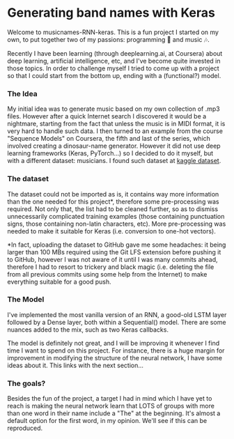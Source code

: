 # Generating band names with Keras

Welcome to musicnames-RNN-keras. This is a fun project I started on my own, to put together two of my passions: programming :floppy_disk: and music :notes:. 

Recently I have been learning (through deeplearning.ai, at Coursera) about deep learning, artificial intelligence, etc, and I've become quite invested in those topics. In order to challenge myself I tried to come up with a project so that I could start from the bottom up, ending with a (functional?) model. 

### The Idea

My initial idea was to generate music based on my own collection of .mp3 files. However after a quick Internet search I discovered it would be a nightmare, starting from the fact that unless the music is in MIDI format, it is very hard to handle such data. I then turned to an example from the course "Sequence Models" on Coursera, the fifth and last of the series, which involved creating a dinosaur-name generator. However it did not use deep learning frameworks (Keras, PyTorch...) so I decided to do it myself, but with a different dataset: musicians. I found such dataset at [kaggle dataset](https://www.kaggle.com/pieca111/music-artists-popularity).

### The dataset

The dataset could not be imported as is, it contains way more information than the one needed for this project*, therefore some pre-processing was required. Not only that, the list had to be cleaned further, so as to dismiss unnecessarily complicated training examples (those containing punctuation signs, those containing non-latin characters, etc). More pre-processing was needed to make it suitable for Keras (i.e. conversion to one-hot vectors).


*In fact, uploading the dataset to GitHub gave me some headaches: it being larger than 100 MBs required using the Git LFS extension before pushing it to GitHub, however I was not aware of it until I was many commits ahead, therefore I had to resort to trickery and black magic (i.e. deleting the file from all previous commits using some help from the Internet) to make everything suitable for a good push.

### The Model

I've implemented the most vanilla version of an RNN, a good-old LSTM layer followed by a Dense layer, both within a Sequential() model. There are some nuances added to the mix, such as two Keras callbacks.

The model is definitely not great, and I will be improving it whenever I find time I want to spend on this project. For instance, there is a huge margin for improvement in modifying the structure of the neural network, I have some ideas about it. This links with the next section... 

### The goals?

Besides the fun of the project, a target I had in mind which I have yet to reach is making the neural network learn that LOTS of groups with more than one word in their name include a "The" at the beginning. It's almost a default option for the first word, in my opinion. We'll see if this can be reproduced.


